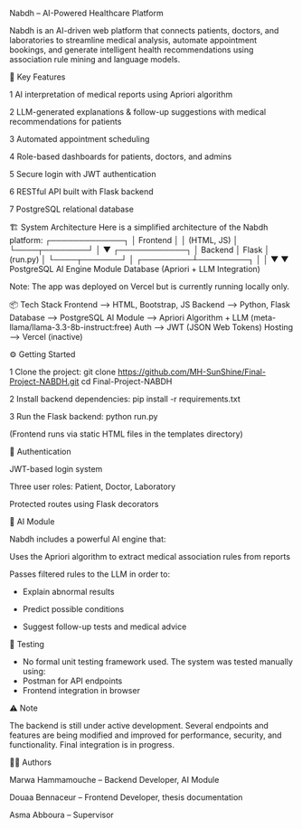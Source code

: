 Nabdh – AI-Powered Healthcare Platform

Nabdh is an AI-driven web platform that connects patients, doctors, and laboratories to streamline medical analysis, automate appointment bookings, and generate intelligent health recommendations using association rule mining and language models.

🚀 Key Features

1 AI interpretation of medical reports using Apriori algorithm

2 LLM-generated explanations & follow-up suggestions with medical recommendations for patients

3 Automated appointment scheduling

4 Role-based dashboards for patients, doctors, and admins

5 Secure login with JWT authentication

6 RESTful API built with Flask backend

7 PostgreSQL relational database

🏗️ System Architecture
Here is a simplified architecture of the Nabdh platform:
     ┌─────────────┐
     │  Frontend   │
     │ (HTML, JS)  │
     └────┬────────┘
          │
          ▼
    ┌────────────┐
    │   Backend  │  Flask
    │ (run.py)   │
    └────┬───────┘
         │
┌─────────┴─────────┐
│                   │
▼                   ▼
PostgreSQL     AI Engine Module
Database      (Apriori + LLM Integration)

Note: The app was deployed on Vercel but is currently running locally only.

📦 Tech Stack
Frontend	 -->   HTML, Bootstrap, JS
Backend	   -->   Python, Flask
Database	 -->   PostgreSQL
AI Module	 -->   Apriori Algorithm + LLM (meta-llama/llama-3.3-8b-instruct:free)
Auth	     -->   JWT (JSON Web Tokens)
Hosting	   -->   Vercel (inactive)

⚙️ Getting Started

1 Clone the project:
git clone https://github.com/MH-SunShine/Final-Project-NABDH.git
cd Final-Project-NABDH

2 Install backend dependencies:
pip install -r requirements.txt

3 Run the Flask backend:
python run.py

(Frontend runs via static HTML files in the templates directory)

🔐 Authentication

JWT-based login system

Three user roles: Patient, Doctor, Laboratory

Protected routes using Flask decorators

🧠 AI Module

Nabdh includes a powerful AI engine that:

Uses the Apriori algorithm to extract medical association rules from reports

Passes filtered rules to the LLM in order to:

- Explain abnormal results

- Predict possible conditions

- Suggest follow-up tests and medical advice

🧪 Testing

- No formal unit testing framework used. The system was tested manually using:
- Postman for API endpoints
- Frontend integration in browser

⚠️ Note

The backend is still under active development. Several endpoints and features are being modified and improved for performance, security, and functionality. Final integration is in progress.

👨‍💻 Authors

Marwa Hammamouche – Backend Developer, AI Module

Douaa Bennaceur – Frontend Developer, thesis documentation

Asma Abboura – Supervisor
